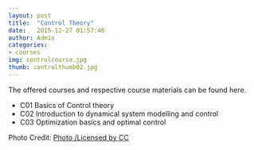 ```yaml
---
layout: post
title:  "Control Theory"
date:   2015-12-27 01:57:46
author: Admin
categories:
- courses
img: controlcourse.jpg
thumb: controlthumb02.jpg
---
```

The offered courses and respective course materials can be found here.
<!--more-->

* C01 Basics of Control theory
* C02 Introduction to dynamical system modelling and control
* C03 Optimization basics and optimal control


[hampden]: https://github.com/

<p>Photo Credit: <a href="https://www.flickr.com/photos/internetarchivebookimages/20505735719/in/photolist-xf2fPz-wzvrsS-xwweYZ-xucCoE-xeULRm-wzDKPK-xeULpG-wzDKpr-3veD79-aSuoET-89yqcn-7VuaLi-MDEuX-4F4W2o-y3eEX-4F6245-6YFzSj-rFkc7c-7TEg1a-7Vs8YD-6gaZin-6gfap7-6gaZnF-6gfamy-6gfasd-6gaZgx-6gaZm6-6gaZmX-6gaZkp-6gaZhK-8bLYk-6V2Mhz-7fgs4N-5V87sc-4k2Gjp-8JBf2U-anGgcV-hhsPJ6-6kocqu-9gNK7N-duXd19-8JtizJ-7GTkMg-4CygGp-fJZHXc-6HmSZL-5E8WCV-qKBPwL-8JvmxG-4E29pr/" title="Title">
Photo </a> <a href="http://creativecommons.org/licenses/by/2.0/ " title="Title">
/Licensed by CC </a></p>
